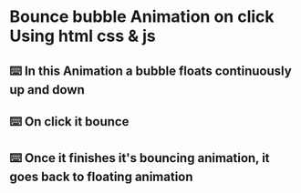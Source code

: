 # Bounce bubble Animation on click Using html css & js
## ⌨️ In this Animation a bubble floats continuously up and down
## ⌨️ On click it bounce 
## ⌨️ Once it finishes it's bouncing animation, it goes back to floating animation
